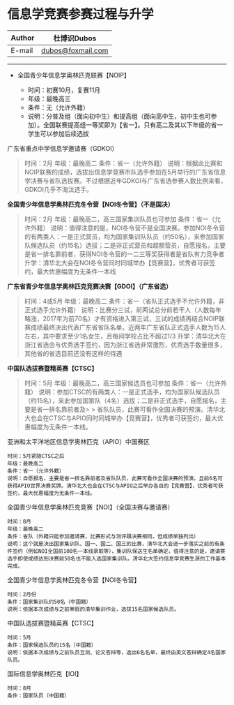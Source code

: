 信息学竞赛参赛过程与升学
======

|Author|杜博识Dubos|
|---|---
|E-mail|dubos@foxmail.com

------

* 全国青少年信息学奥林匹克联赛【NOIP】

	* 时间：初赛10月，复赛11月  
	* 年级：最晚高三  
	* 条件：无（允许外籍）  
	* 说明：分普及组（面向初中生）和提高组（面向高中生，初中生也可参加）。全国联赛提高组一等奖即为【省一】。只有高二及其以下年级的省一学生可以参加后续选拔  


广东省重点中学信息学邀请赛（GDKOI）  

> 时间：2月
> 年级：最晚高二
> 条件：省一（允许外籍）
> 说明：根据此比赛和NOIP联赛的成绩，选拔出信息学竞赛市队选手参加在5月举行的广东省信息学决赛与省队选拔赛。不过根据近年GDKOI与广东省选参赛人数比例来看，GDKOI几乎不淘汰选手。

**全国青少年信息学奥林匹克冬令营【NOI冬令营】（不是国决）**  

> 时间：2月
> 年级：最晚高二，高三国家集训队员也可参加
> 条件：省一（允许外籍）
> 说明：值得注意的是，NOI冬令营不是全国决赛。参加NOI冬令营的有两类人：一是正式营员，均为国家集训队队员（约50名），来参加国家队候选队员（约15名）选拔；二是非正式营员和超额营员，自愿报名，主要是省一排名靠前者，获得NOI冬令营的一二三等奖获得者是省队有力竞争者
> 升学：清华北大会在NOI冬令营同时同城举办【竞赛营】，优秀者可获签约，最大优惠幅度为无条件一本线

**广东省青少年信息学奥林匹克竞赛决赛【GDOI】（广东省选）**

> 时间：4或5月
> 年级：最晚高二
> 条件：省一（省队正式选手不允许外籍，非正式选手允许外籍）
> 说明：比赛分三试，前两试总分前若干人（人数每年略涨，2017年为前70名）才有资格进入第三试，三试的成绩再结合NOIP联赛成绩最终决出代表广东省省队名单。近两年广东省队正式选手人数为15人左右，其中要求至少1名女生，且每间学校占比不超过1/3
> 升学：清华北大在浙江省选会与优秀选手签约，因为浙江省选非常激烈，优秀选手数量很多，其他省的省选目前还没有这样的待遇

**中国队选拔赛暨精英赛【CTSC】**  

> 时间：5月
> 年级：最晚高二，高三国家候选员也可参加
> 条件：省一（允许外籍）
> 说明：参加CTSC的有两类人：一是正式选手，均为国家队候选队员（约15名），来此参加国家队（4名）选拔；二是非正式选手，自愿报名，主要是省一排名靠前者及> > 省队队员，此赛可看作全国决赛的预演。清华北大也会在CTSC与APIO同时同城举办【竞赛营】，优秀者可获签约，最大优惠幅度为无条件一本线。

亚洲和太平洋地区信息学奥林匹克（APIO）中国赛区

	时间：5月紧随CTSC之后
	年级：最晚高二
	条件：省一（允许外籍）
	说明：自愿报名，主要是省一排名靠前者及省队队员，此赛可看作全国决赛的预演，且前6名可获得APIO世界决赛奖牌。清华北大也会在CTSC与APIO之后举办各自的【竞赛营】，优秀者可获签约，最大优惠幅度为无条件一本线。

全国青少年信息学奥林匹克竞赛【NOI】（全国决赛与邀请赛）

	时间：8月
	年级：最晚高二
	条件：省队（外籍只能参加邀请赛，比赛形式与测评跟决赛相同，但成绩单独列出）
	说明：这个就是决出国家集训队、国一、国二、国三的比赛，清华北大会进一步落实之前的有条件签约（例如NOI全国前100名一本线录取等），集训队保送生名单确定。值得注意的是，邀请赛选手即使成绩达到决赛前50名也不能入选国家集训队。清华北大签约信息学竞赛生源的工作基本完成。

全国青少年信息学奥林匹克冬令营【NOI冬令营】

	时间：2月份
	条件：国家集训队约50名（中国籍）
	说明：依据本次成绩与之前寒假的清华集训作业，选拔15名国家候选队员。

中国队选拔赛暨精英赛【CTSC】

	时间：5月
	条件：国家候选队员约15名（中国籍）
	说明：依据本次成绩与之前队员互测、论文答辩等，选出6名名单，最终由英文答辩确定4名国家队员。

国际信息学奥林匹克【IOI】

	时间：8月
	条件：国家队员（中国籍）
